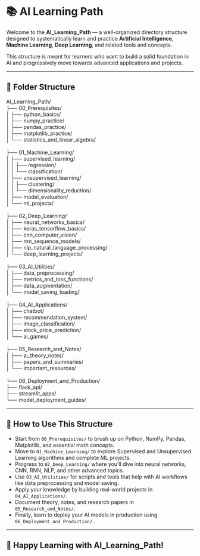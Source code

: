 # 📚 AI Learning Path

Welcome to the **AI_Learning_Path** — a well-organized directory structure designed to systematically learn and practice **Artificial Intelligence**, **Machine Learning**, **Deep Learning**, and related tools and concepts.

This structure is meant for learners who want to build a solid foundation in AI and progressively move towards advanced applications and projects.

---

## 📂 Folder Structure

AI_Learning_Path/<br>
├── 00_Prerequisites/<br>
│   ├── python_basics/<br>
│   ├── numpy_practice/<br>
│   ├── pandas_practice/<br>
│   ├── matplotlib_practice/<br>
│   └── statistics_and_linear_algebra/<br>
<br>
├── 01_Machine_Learning/<br>
│   ├── supervised_learning/<br>
│   │   ├── regression/<br>
│   │   └── classification/<br>
│   ├── unsupervised_learning/<br>
│   │   ├── clustering/<br>
│   │   └── dimensionality_reduction/<br>
│   ├── model_evaluation/<br>
│   └── ml_projects/<br>
<br>
├── 02_Deep_Learning/<br>
│   ├── neural_networks_basics/<br>
│   ├── keras_tensorflow_basics/<br>
│   ├── cnn_computer_vision/<br>
│   ├── rnn_sequence_models/<br>
│   ├── nlp_natural_language_processing/<br>
│   └── deep_learning_projects/<br>
<br>
├── 03_AI_Utilities/<br>
│   ├── data_preprocessing/<br>
│   ├── metrics_and_loss_functions/<br>
│   ├── data_augmentation/<br>
│   └── model_saving_loading/<br>
<br>
├── 04_AI_Applications/<br>
│   ├── chatbot/<br>
│   ├── recommendation_system/<br>
│   ├── image_classification/<br>
│   ├── stock_price_prediction/<br>
│   └── ai_games/<br>
<br>
├── 05_Research_and_Notes/<br>
│   ├── ai_theory_notes/<br>
│   ├── papers_and_summaries/<br>
│   └── important_resources/<br>
<br>
└── 06_Deployment_and_Production/<br>
    ├── flask_api/<br>
    ├── streamlit_apps/<br>
    └── model_deployment_guides/<br>


---

## 📌 How to Use This Structure

- Start from `00_Prerequisites/` to brush up on Python, NumPy, Pandas, Matplotlib, and essential math concepts.
- Move to `01_Machine_Learning/` to explore Supervised and Unsupervised Learning algorithms and complete ML projects.
- Progress to `02_Deep_Learning/` where you’ll dive into neural networks, CNN, RNN, NLP, and other advanced topics.
- Use `03_AI_Utilities/` for scripts and tools that help with AI workflows like data preprocessing and model saving.
- Apply your knowledge by building real-world projects in `04_AI_Applications/`.
- Document theory, notes, and research papers in `05_Research_and_Notes/`.
- Finally, learn to deploy your AI models in production using `06_Deployment_and_Production/`.

---

## 🚀 Happy Learning with **AI_Learning_Path**!
